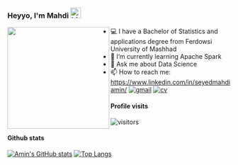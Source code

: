 ### Heyyo, I'm Mahdi <img src='https://meritt-gifs.s3.us-west-1.amazonaws.com/giphy/giphy-earth-fire.gif' width = 24px alt="hi">

<!--
**seyedmahdiamin1998/seyedmahdiamin1998** is a ✨ _special_ ✨ repository because its `README.md` (this file) appears on your GitHub profile.
Here are some ideas to get you started:

<img align="left" src="https://e7.pngegg.com/pngimages/574/93/png-clipart-leonardo-raphael-michaelangelo-donatello-splinter-teenage-mutant-ninja-turtles-comics-superhero.png" height="230px" >
-->
<img align="left" src="https://user-images.githubusercontent.com/97868561/164077816-38bfa515-328f-40df-83e1-8f4832d6f447.png" height="230px">


- 💻 I have a Bachelor of Statistics and applications degree from Ferdowsi University of Mashhad
- 🌱 I’m currently learning Apache Spark
- 💬 Ask me about Data Science
- 📫 How to reach me: https://www.linkedin.com/in/seyedmahdiamin/
[![gmail](https://img.shields.io/static/v1?style=flat-square&logo=gmail&label=&message=afshinshah77&labelColor=313131&color=313131)](mailto:seyedmahdiamin1998@gmail.com)
[![cv](https://img.shields.io/static/v1?style=flat-square&logo=docusign&label=&message=CV&labelColor=313131&color=313131)](https://github.com/seyedmahdiamin1998/seyedmahdiamin1998/files/8515930/Seyedmahdi.Amin.pdf)  



#### Profile visits
![visitors](https://visitor-badge.glitch.me/badge?page_id=seyedmahdiamin1998.seyedmahdiamin1998&left_color=green&right_color=blue)

#### Github stats
[![Amin's GitHub stats](https://github-readme-stats.vercel.app/api?username=seyedmahdiamin1998&count_private=true&layout=compact&theme=tokyonight)](https://github.com/anuraghazra/github-readme-stats)
[![Top Langs](https://github-readme-stats.vercel.app/api/top-langs/?username=seyedmahdiamin1998&hide=contribs,prs&theme=tokyonight)](https://github.com/anuraghazra/github-readme-stats)
